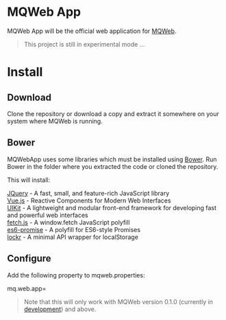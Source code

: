 # MQWeb App
MQWeb App will be the official web application for [MQWeb](http://www.mqweb.org).

> This project is still in experimental mode ...

# Install

## Download

Clone the repository or download a copy and extract it somewhere on your system where MQWeb is running.

## Bower

MQWebApp uses some libraries which must be installed using [Bower](http://bower.io). Run Bower in the folder where you extracted the code or cloned the repository.

This will install:

[JQuery](http://jquery.com) - A fast, small, and feature-rich JavaScript library  
[Vue.js](http://vuejs.org) - Reactive Components for Modern Web Interfaces  
[UIKit](http://getuikit.com/) - A lightweight and modular front-end framework for developing fast and powerful web interfaces  
[fetch.js](https://github.com/github/fetch) - A window.fetch JavaScript polyfill  
[es6-promise](https://github.com/jakearchibald/es6-promise) - A polyfill for ES6-style Promises  
[lockr](https://github.com/tsironis/lockr) - A minimal API wrapper for localStorage

## Configure

Add the following property to mqweb.properties:

mq.web.app=<mqwebapp-path>

> Note that this will only work with MQWeb version 0.1.0 (currently in [development](https://github.com/fbraem/mqweb)) and above.

